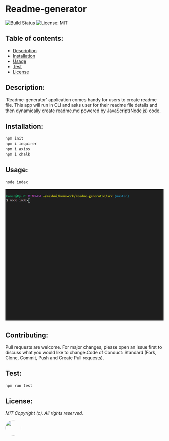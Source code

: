 # Readme-generator

![Build Status](https://img.shields.io/jenkins/s/https/builds.apache.org/job/commons-lang.svg)   ![License: MIT](https://img.shields.io/badge/License-MIT-blue.svg)
## Table of contents:
-   [ Description ](#description)
-   [ Installation ](#installation)
-   [ Usage ](#usage)
-   [ Test ](#test)
-   [ License ](#license)
## <a name="description"></a>Description:
'Readme-generator' application comes handy for users to create readme file. This app will run in CLI and  asks user for their readme file details and then dynamically create readme.md powered by JavaScript(Node js) code.
## <a name="installation"></a>Installation:

```bash
npm init
npm i inquirer 
npm i axios 
npm i chalk
```
## <a name="usage"></a>Usage:
```bash
node index
```
![](images/screen.gif "readme-generator")

## <a name="contributing"></a>Contributing:
Pull requests are welcome. For major changes, please open an issue first to discuss what you would like to change.Code of Conduct: Standard (Fork, Clone, Commit, Push and Create Pull requests).
## <a name="test"></a>Test:
 ```bash
npm run test
```
## <a name="license"></a>License:
 <i>MIT Copyright (c). All rights reserved.</i>

<img src='https://avatars0.githubusercontent.com/u/28842469?v=4' height='50' width='50' style="border-radius: 50%;"/>